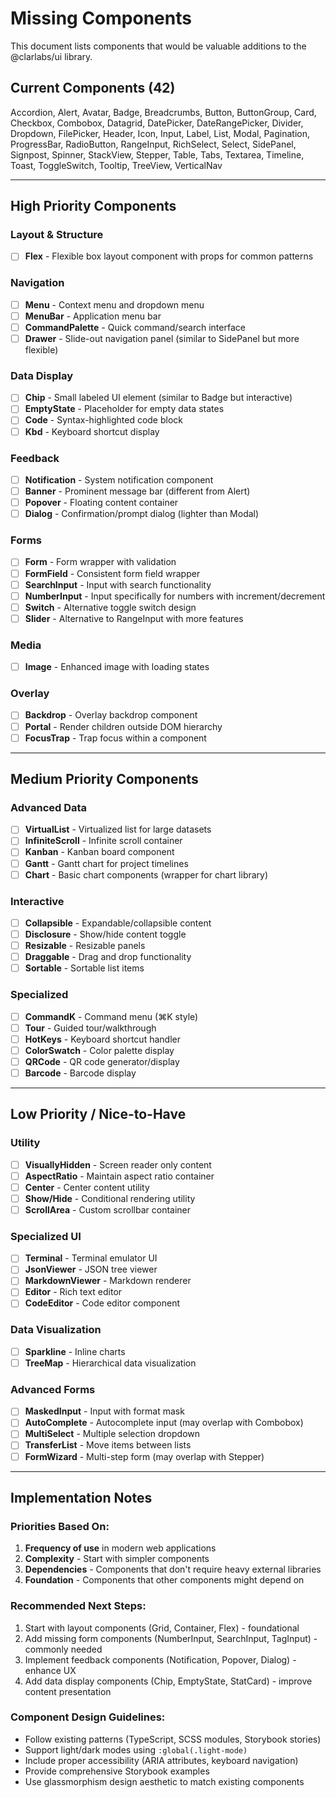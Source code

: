 # Missing Components

This document lists components that would be valuable additions to the @clarlabs/ui library.

## Current Components (42)

Accordion, Alert, Avatar, Badge, Breadcrumbs, Button, ButtonGroup, Card, Checkbox, Combobox, Datagrid, DatePicker, DateRangePicker, Divider, Dropdown, FilePicker, Header, Icon, Input, Label, List, Modal, Pagination, ProgressBar, RadioButton, RangeInput, RichSelect, Select, SidePanel, Signpost, Spinner, StackView, Stepper, Table, Tabs, Textarea, Timeline, Toast, ToggleSwitch, Tooltip, TreeView, VerticalNav

---

## High Priority Components

### Layout & Structure

-   [ ] **Flex** - Flexible box layout component with props for common patterns

### Navigation

-   [ ] **Menu** - Context menu and dropdown menu
-   [ ] **MenuBar** - Application menu bar
-   [ ] **CommandPalette** - Quick command/search interface
-   [ ] **Drawer** - Slide-out navigation panel (similar to SidePanel but more flexible)

### Data Display

-   [ ] **Chip** - Small labeled UI element (similar to Badge but interactive)
-   [ ] **EmptyState** - Placeholder for empty data states
-   [ ] **Code** - Syntax-highlighted code block
-   [ ] **Kbd** - Keyboard shortcut display

### Feedback

-   [ ] **Notification** - System notification component
-   [ ] **Banner** - Prominent message bar (different from Alert)
-   [ ] **Popover** - Floating content container
-   [ ] **Dialog** - Confirmation/prompt dialog (lighter than Modal)

### Forms

-   [ ] **Form** - Form wrapper with validation
-   [ ] **FormField** - Consistent form field wrapper
-   [ ] **SearchInput** - Input with search functionality
-   [ ] **NumberInput** - Input specifically for numbers with increment/decrement
-   [ ] **Switch** - Alternative toggle switch design
-   [ ] **Slider** - Alternative to RangeInput with more features

### Media

-   [ ] **Image** - Enhanced image with loading states

### Overlay

-   [ ] **Backdrop** - Overlay backdrop component
-   [ ] **Portal** - Render children outside DOM hierarchy
-   [ ] **FocusTrap** - Trap focus within a component

---

## Medium Priority Components

### Advanced Data

-   [ ] **VirtualList** - Virtualized list for large datasets
-   [ ] **InfiniteScroll** - Infinite scroll container
-   [ ] **Kanban** - Kanban board component
-   [ ] **Gantt** - Gantt chart for project timelines
-   [ ] **Chart** - Basic chart components (wrapper for chart library)

### Interactive

-   [ ] **Collapsible** - Expandable/collapsible content
-   [ ] **Disclosure** - Show/hide content toggle
-   [ ] **Resizable** - Resizable panels
-   [ ] **Draggable** - Drag and drop functionality
-   [ ] **Sortable** - Sortable list items

### Specialized

-   [ ] **CommandK** - Command menu (⌘K style)
-   [ ] **Tour** - Guided tour/walkthrough
-   [ ] **HotKeys** - Keyboard shortcut handler
-   [ ] **ColorSwatch** - Color palette display
-   [ ] **QRCode** - QR code generator/display
-   [ ] **Barcode** - Barcode display

---

## Low Priority / Nice-to-Have

### Utility

-   [ ] **VisuallyHidden** - Screen reader only content
-   [ ] **AspectRatio** - Maintain aspect ratio container
-   [ ] **Center** - Center content utility
-   [ ] **Show/Hide** - Conditional rendering utility
-   [ ] **ScrollArea** - Custom scrollbar container

### Specialized UI

-   [ ] **Terminal** - Terminal emulator UI
-   [ ] **JsonViewer** - JSON tree viewer
-   [ ] **MarkdownViewer** - Markdown renderer
-   [ ] **Editor** - Rich text editor
-   [ ] **CodeEditor** - Code editor component

### Data Visualization

-   [ ] **Sparkline** - Inline charts
-   [ ] **TreeMap** - Hierarchical data visualization

### Advanced Forms

-   [ ] **MaskedInput** - Input with format mask
-   [ ] **AutoComplete** - Autocomplete input (may overlap with Combobox)
-   [ ] **MultiSelect** - Multiple selection dropdown
-   [ ] **TransferList** - Move items between lists
-   [ ] **FormWizard** - Multi-step form (may overlap with Stepper)

---

## Implementation Notes

### Priorities Based On:

1. **Frequency of use** in modern web applications
2. **Complexity** - Start with simpler components
3. **Dependencies** - Components that don't require heavy external libraries
4. **Foundation** - Components that other components might depend on

### Recommended Next Steps:

1. Start with layout components (Grid, Container, Flex) - foundational
2. Add missing form components (NumberInput, SearchInput, TagInput) - commonly needed
3. Implement feedback components (Notification, Popover, Dialog) - enhance UX
4. Add data display components (Chip, EmptyState, StatCard) - improve content presentation

### Component Design Guidelines:

-   Follow existing patterns (TypeScript, SCSS modules, Storybook stories)
-   Support light/dark modes using `:global(.light-mode)`
-   Include proper accessibility (ARIA attributes, keyboard navigation)
-   Provide comprehensive Storybook examples
-   Use glassmorphism design aesthetic to match existing components
